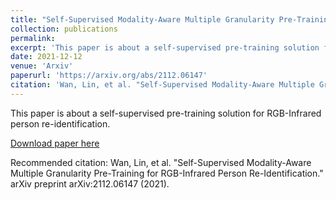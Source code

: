 ```yaml
---
title: "Self-Supervised Modality-Aware Multiple Granularity Pre-Training for RGB-Infrared Person Re-Identification"
collection: publications
permalink: 
excerpt: 'This paper is about a self-supervised pre-training solution for RGB-Infrared person re-identification.'
date: 2021-12-12
venue: 'Arxiv'
paperurl: 'https://arxiv.org/abs/2112.06147'
citation: 'Wan, Lin, et al. "Self-Supervised Modality-Aware Multiple Granularity Pre-Training for RGB-Infrared Person Re-Identification." arXiv preprint arXiv:2112.06147 (2021).'
---
```

This paper is about a self-supervised pre-training solution for RGB-Infrared person re-identification.

[Download paper here](https://arxiv.org/pdf/2112.06147.pdf)

Recommended citation: Wan, Lin, et al. "Self-Supervised Modality-Aware Multiple Granularity Pre-Training for RGB-Infrared Person Re-Identification." arXiv preprint arXiv:2112.06147 (2021).
